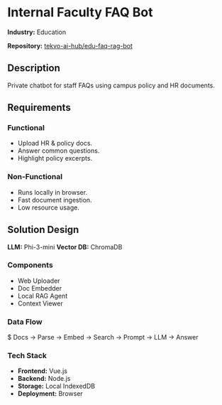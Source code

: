 ﻿# Internal Faculty FAQ Bot

**Industry:** Education

**Repository:** [tekvo-ai-hub/edu-faq-rag-bot](https://github.com/tekvo-ai-hub/edu-faq-rag-bot)

## Description
Private chatbot for staff FAQs using campus policy and HR documents.

## Requirements
### Functional
- Upload HR & policy docs.
- Answer common questions.
- Highlight policy excerpts.
### Non-Functional
- Runs locally in browser.
- Fast document ingestion.
- Low resource usage.
## Solution Design
**LLM:** Phi-3-mini
**Vector DB:** ChromaDB

### Components
- Web Uploader
- Doc Embedder
- Local RAG Agent
- Context Viewer
### Data Flow
$ Docs → Parse → Embed → Search → Prompt → LLM → Answer

### Tech Stack
- **Frontend:** Vue.js
- **Backend:** Node.js
- **Storage:** Local IndexedDB
- **Deployment:** Browser
